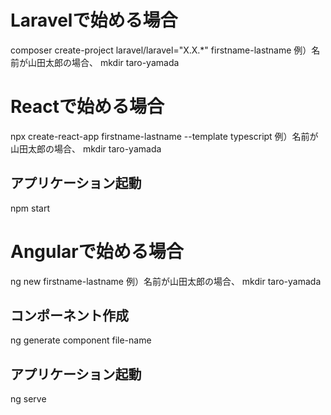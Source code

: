 # Laravelで始める場合
composer create-project laravel/laravel="X.X.*" firstname-lastname
例）名前が山田太郎の場合、 mkdir taro-yamada

# Reactで始める場合
npx create-react-app firstname-lastname --template typescript
例）名前が山田太郎の場合、 mkdir taro-yamada

## アプリケーション起動
npm start

# Angularで始める場合
ng new firstname-lastname
例）名前が山田太郎の場合、 mkdir taro-yamada

## コンポーネント作成
ng generate component file-name

## アプリケーション起動
ng serve